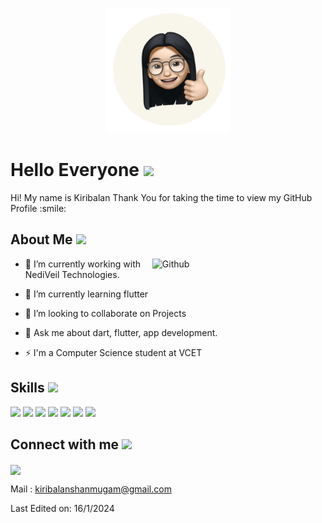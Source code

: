 <p align="center">
    <img width="200" src="https://github.com/Kathryn-Jie/Kathryn-Jie/blob/main/kathryn.png">
</p>

<h1> Hello Everyone <img src = "https://raw.githubusercontent.com/MartinHeinz/MartinHeinz/master/wave.gif" width = 30px> </h1>
<p align='center'>
</p>


<div size='20px'> Hi! My name is Kiribalan Thank You for taking the time to view my GitHub Profile :smile: 
</div>

<h2> About Me <img src = "https://media0.giphy.com/media/KDDpcKigbfFpnejZs6/giphy.gif?cid=ecf05e47oy6f4zjs8g1qoiystc56cu7r9tb8a1fe76e05oty&rid=giphy.gif" width = 100px></h2>

<img width="55%" align="right" alt="Github" src="https://raw.githubusercontent.com/onimur/.github/master/.resources/git-header.svg" />

- 🔭 I’m currently working with NediVeil Technologies.
  
- 🌱 I’m currently learning flutter
  
- 👯 I’m looking to collaborate on Projects
  
- 💬 Ask me about dart, flutter, app development.
  
- ⚡ I'm a Computer Science student at VCET   

<h2> Skills <img src = "https://media2.giphy.com/media/QssGEmpkyEOhBCb7e1/giphy.gif?cid=ecf05e47a0n3gi1bfqntqmob8g9aid1oyj2wr3ds3mg700bl&rid=giphy.gif" width = 32px> </h2>

<a> <img width ='32px' src ='https://raw.githubusercontent.com/rahulbanerjee26/githubAboutMeGenerator/main/icons/android.svg'> </a>
 <img width ='32px' src ='https://www.google.com/imgres?imgurl=https%3A%2F%2Flogowik.com%2Fcontent%2Fuploads%2Fimages%2Fflutter5786.jpg&tbnid=92ELpYnJd1QDWM&vet=12ahUKEwjkoeHto-KDAxUonmMGHWvVCAgQMygBegQIARBd..i&imgrefurl=https%3A%2F%2Flogowik.com%2Fflutter-vector-logo-5285.html&docid=ivYJzTgz8GFKaM&w=866&h=650&q=flutter%20image&hl=en-GB&client=opera&ved=2ahUKEwjkoeHto-KDAxUonmMGHWvVCAgQMygBegQIARBd'> <img width ='32px' src ='https://www.google.com/imgres?imgurl=https%3A%2F%2Fuxwing.com%2Fwp-content%2Fthemes%2Fuxwing%2Fdownload%2Fbrands-and-social-media%2Fdart-programming-language-icon.svg&tbnid=PY5GzzmdCL1LYM&vet=12ahUKEwiiqtaGpOKDAxXbsWMGHSt1AIwQMygAegQIARBL..i&imgrefurl=https%3A%2F%2Fuxwing.com%2Fdart-programming-language-icon%2F&docid=MM9hjkbc_Enq1M&w=800&h=800&q=dart%20language%20logo&hl=en-GB&client=opera&ved=2ahUKEwiiqtaGpOKDAxXbsWMGHSt1AIwQMygAegQIARBL'>
<a > <img width ='32px' src ='https://raw.githubusercontent.com/rahulbanerjee26/githubAboutMeGenerator/main/icons/python.svg'> </a>
<a  > <img width ='32px' src ='https://raw.githubusercontent.com/rahulbanerjee26/githubAboutMeGenerator/main/icons/c.svg'> </a>
<a > <img width ='32px' src ='https://raw.githubusercontent.com/rahulbanerjee26/githubAboutMeGenerator/main/icons/cpp.svg'> </a>
<a> <img width ='32px' src ='https://raw.githubusercontent.com/rahulbanerjee26/githubAboutMeGenerator/main/icons/sqlite.svg'> </a>



<h2> Connect with me <img src='https://raw.githubusercontent.com/ShahriarShafin/ShahriarShafin/main/Assets/handshake.gif' width="100px"> </h2>
<a href = 'https://www.linkedin.com/in/kiribalan-shanmugam-24645824a/'> <img width = '32px' align= 'center' src="https://raw.githubusercontent.com/rahulbanerjee26/githubAboutMeGenerator/main/icons/linked-in-alt.svg"/></a> 

Mail : kiribalanshanmugam@gmail.com


Last Edited on: 16/1/2024
